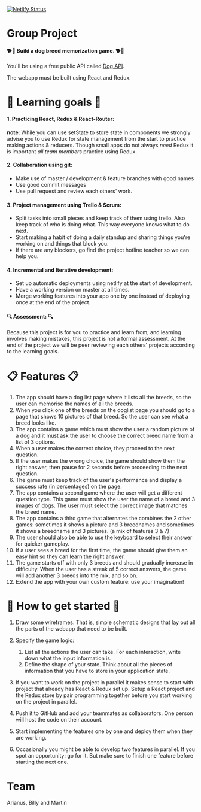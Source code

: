 [![Netlify Status](https://api.netlify.com/api/v1/badges/19e3843a-52bb-4be6-b0b6-78699d84430d/deploy-status)](https://app.netlify.com/sites/thirsty-goldwasser-c3349c/deploys)

# Group Project

#### 🐕🐩 Build a dog breed memorization game. 🐕🐩

You'll be using a free public API called [Dog API](https://dog.ceo/dog-api/documentation/).

The webapp must be built using React and Redux. 

# 🎯 Learning goals 🎯 

#### 1. Practicing React, Redux & React-Router:

**note**: While you can use setState to store state in components we strongly advise you to use Redux for state management from the start to practice making actions & reducers. Though small apps do not always *need* Redux it is important *all team members* practice using Redux.

#### 2. Collaboration using git:

- Make use of master / development & feature branches with good names
- Use good commit messages
- Use pull request and review each others' work.

 
#### 3. Project management using Trello & Scrum:

- Split tasks into small pieces and keep track of them using trello. Also keep track of who is doing what. This way everyone knows what to do next.
- Start making a habit of doing a daily standup and sharing things you're working on and things that block you.
- If there are any blockers, go find the project hotline teacher so we can help you.

#### 4. Incremental and Iterative development:

- Set up automatic deployments using netlify at the start of development. 
- Have a working version on master at all times.
- Merge working features into your app one by one instead of deploying once at the end of the project.


#### 🔍 Assessment: 🔍

Because this project is for you to practice and learn from, and learning involves making mistakes, this project is not a formal assessment. At the end of the project we will be peer reviewing each others' projects according to the learning goals. 


# 📋 Features 📋

1. The app should have a dog list page where it lists all the breeds, so the user can memorise the names of all the breeds.
2. When you click one of the breeds on the doglist page you should go to a page that shows 10 pictures of that breed. So the user can see what a breed looks like.
3. The app contains a game which must show the user a random picture of a dog and it must ask the user to choose the correct breed name from a list of 3 options. 
4. When a user makes the correct choice, they proceed to the next question.
5. If the user makes the wrong choice, the game should show them the right answer, then pause for 2 seconds before proceeding to the next question.
6. The game must keep track of the user's performance and display a success rate (in percentages) on the page.
7. The app contains a second game where the user will get a different question type. This game must show the user the name of a breed and 3 images of dogs. The user must select the correct image that matches the breed name.
8. The app contains a third game that alternates the combines the 2 other games: sometimes it shows a picture and 3 breednames and sometimes it shows a breedname and 3 pictures. (a mix of features 3 & 7)
9. The user should also be able to use the keyboard to select their answer for quicker gameplay.
10. If a user sees a breed for the first time, the game should give them an easy hint so they can learn the right answer.
11. The game starts off with only 3 breeds and should gradually increase in difficulty. When the user has a streak of 5 correct answers, the game will add another 3 breeds into the mix, and so on.
12. Extend the app with your own custom feature: use your imagination!


# 🏁 How to get started 🏁

1. Draw some wireframes. That is, simple schematic designs that lay out all the parts of the webapp that need to be built.

2. Specify the game logic:
   1. List all the actions the user can take. For each interaction, write down what the input information is.
   2. Define the shape of your state. Think about all the pieces of information that you have to store in your application state.

3. If you want to work on the project in parallel it makes sense to start with project that already has React & Redux set up. Setup a React project and the Redux store by pair programming together before you start working on the project in parallel. 

4. Push it to GitHub and add your teammates as collaborators. One person will host the code on their account.

5. Start implementing the features one by one and deploy them when they are working.

6. Occasionally you might be able to develop two features in parallel. If you spot an opportunity: go for it. But make sure to finish one feature before starting the next one.


# Team
Arianus, Billy and Martin